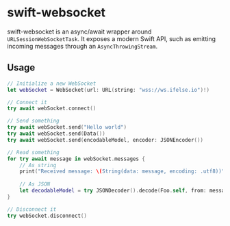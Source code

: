 # swift-websocket

swift-websocket is an async/await wrapper around `URLSessionWebSocketTask`. It exposes a modern Swift API,
such as emitting incoming messages through an `AsyncThrowingStream`.

## Usage

```swift
// Initialize a new WebSocket
let webSocket = WebSocket(url: URL(string: "wss://ws.ifelse.io")!)

// Connect it
try await webSocket.connect()

// Send something
try await webSocket.send("Hello world")
try await webSocket.send(Data())
try await webSocket.send(encodableModel, encoder: JSONEncoder())

// Read something
for try await message in webSocket.messages {
    // As string
    print("Received message: \(String(data: message, encoding: .utf8))")
    
    // As JSON
    let decodableModel = try JSONDecoder().decode(Foo.self, from: message)
}

// Disconnect it
try webSocket.disconnect()
```
